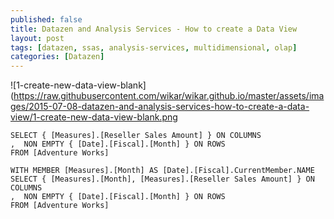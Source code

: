 ```yaml
---
published: false
title: Datazen and Analysis Services - How to create a Data View
layout: post
tags: [datazen, ssas, analysis-services, multidimensional, olap]
categories: [Datazen]
---
```

![1-create-new-data-view-blank](https://raw.githubusercontent.com/wikar/wikar.github.io/master/assets/images/2015-07-08-datazen-and-analysis-services-how-to-create-a-data-view/1-create-new-data-view-blank.png

```
SELECT { [Measures].[Reseller Sales Amount] } ON COLUMNS
,  NON EMPTY { [Date].[Fiscal].[Month] } ON ROWS
FROM [Adventure Works]
```

```
WITH MEMBER [Measures].[Month] AS [Date].[Fiscal].CurrentMember.NAME
SELECT { [Measures].[Month], [Measures].[Reseller Sales Amount] } ON COLUMNS
,  NON EMPTY { [Date].[Fiscal].[Month] } ON ROWS
FROM [Adventure Works]
```